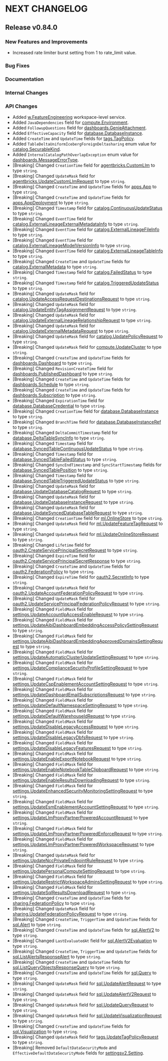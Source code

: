 # NEXT CHANGELOG

## Release v0.84.0

### New Features and Improvements
* Increased rate limiter burst setting from 1 to rate\_limit value.

### Bug Fixes

### Documentation

### Internal Changes

### API Changes
* Added [w.FeatureEngineering](https://pkg.go.dev/github.com/databricks/databricks-sdk-go/service/ml#FeatureEngineeringAPI) workspace-level service.
* Added `JavaDependencies` field for [compute.Environment](https://pkg.go.dev/github.com/databricks/databricks-sdk-go/service/compute#Environment).
* Added `FollowupQuestions` field for [dashboards.GenieAttachment](https://pkg.go.dev/github.com/databricks/databricks-sdk-go/service/dashboards#GenieAttachment).
* Added `EffectiveCapacity` field for [database.DatabaseInstance](https://pkg.go.dev/github.com/databricks/databricks-sdk-go/service/database#DatabaseInstance).
* Added `CreateTime` and `UpdateTime` fields for [tags.TagPolicy](https://pkg.go.dev/github.com/databricks/databricks-sdk-go/service/tags#TagPolicy).
* Added `TableDeltaUniformIcebergForeignDeltasharing` enum value for [catalog.SecurableKind](https://pkg.go.dev/github.com/databricks/databricks-sdk-go/service/catalog#SecurableKind).
* Added `InternalCatalogPathOverlapException` enum value for [dashboards.MessageErrorType](https://pkg.go.dev/github.com/databricks/databricks-sdk-go/service/dashboards#MessageErrorType).
* [Breaking] Changed `CreationTime` field for [agentbricks.CustomLlm](https://pkg.go.dev/github.com/databricks/databricks-sdk-go/service/agentbricks#CustomLlm) to type `string`.
* [Breaking] Changed `UpdateMask` field for [agentbricks.UpdateCustomLlmRequest](https://pkg.go.dev/github.com/databricks/databricks-sdk-go/service/agentbricks#UpdateCustomLlmRequest) to type `string`.
* [Breaking] Changed `CreateTime` and `UpdateTime` fields for [apps.App](https://pkg.go.dev/github.com/databricks/databricks-sdk-go/service/apps#App) to type `string`.
* [Breaking] Changed `CreateTime` and `UpdateTime` fields for [apps.AppDeployment](https://pkg.go.dev/github.com/databricks/databricks-sdk-go/service/apps#AppDeployment) to type `string`.
* [Breaking] Changed `Timestamp` field for [catalog.ContinuousUpdateStatus](https://pkg.go.dev/github.com/databricks/databricks-sdk-go/service/catalog#ContinuousUpdateStatus) to type `string`.
* [Breaking] Changed `EventTime` field for [catalog.ExternalLineageExternalMetadataInfo](https://pkg.go.dev/github.com/databricks/databricks-sdk-go/service/catalog#ExternalLineageExternalMetadataInfo) to type `string`.
* [Breaking] Changed `EventTime` field for [catalog.ExternalLineageFileInfo](https://pkg.go.dev/github.com/databricks/databricks-sdk-go/service/catalog#ExternalLineageFileInfo) to type `string`.
* [Breaking] Changed `EventTime` field for [catalog.ExternalLineageModelVersionInfo](https://pkg.go.dev/github.com/databricks/databricks-sdk-go/service/catalog#ExternalLineageModelVersionInfo) to type `string`.
* [Breaking] Changed `EventTime` field for [catalog.ExternalLineageTableInfo](https://pkg.go.dev/github.com/databricks/databricks-sdk-go/service/catalog#ExternalLineageTableInfo) to type `string`.
* [Breaking] Changed `CreateTime` and `UpdateTime` fields for [catalog.ExternalMetadata](https://pkg.go.dev/github.com/databricks/databricks-sdk-go/service/catalog#ExternalMetadata) to type `string`.
* [Breaking] Changed `Timestamp` field for [catalog.FailedStatus](https://pkg.go.dev/github.com/databricks/databricks-sdk-go/service/catalog#FailedStatus) to type `string`.
* [Breaking] Changed `Timestamp` field for [catalog.TriggeredUpdateStatus](https://pkg.go.dev/github.com/databricks/databricks-sdk-go/service/catalog#TriggeredUpdateStatus) to type `string`.
* [Breaking] Changed `UpdateMask` field for [catalog.UpdateAccessRequestDestinationsRequest](https://pkg.go.dev/github.com/databricks/databricks-sdk-go/service/catalog#UpdateAccessRequestDestinationsRequest) to type `string`.
* [Breaking] Changed `UpdateMask` field for [catalog.UpdateEntityTagAssignmentRequest](https://pkg.go.dev/github.com/databricks/databricks-sdk-go/service/catalog#UpdateEntityTagAssignmentRequest) to type `string`.
* [Breaking] Changed `UpdateMask` field for [catalog.UpdateExternalLineageRelationshipRequest](https://pkg.go.dev/github.com/databricks/databricks-sdk-go/service/catalog#UpdateExternalLineageRelationshipRequest) to type `string`.
* [Breaking] Changed `UpdateMask` field for [catalog.UpdateExternalMetadataRequest](https://pkg.go.dev/github.com/databricks/databricks-sdk-go/service/catalog#UpdateExternalMetadataRequest) to type `string`.
* [Breaking] Changed `UpdateMask` field for [catalog.UpdatePolicyRequest](https://pkg.go.dev/github.com/databricks/databricks-sdk-go/service/catalog#UpdatePolicyRequest) to type `string`.
* [Breaking] Changed `UpdateMask` field for [compute.UpdateCluster](https://pkg.go.dev/github.com/databricks/databricks-sdk-go/service/compute#UpdateCluster) to type `string`.
* [Breaking] Changed `CreateTime` and `UpdateTime` fields for [dashboards.Dashboard](https://pkg.go.dev/github.com/databricks/databricks-sdk-go/service/dashboards#Dashboard) to type `string`.
* [Breaking] Changed `RevisionCreateTime` field for [dashboards.PublishedDashboard](https://pkg.go.dev/github.com/databricks/databricks-sdk-go/service/dashboards#PublishedDashboard) to type `string`.
* [Breaking] Changed `CreateTime` and `UpdateTime` fields for [dashboards.Schedule](https://pkg.go.dev/github.com/databricks/databricks-sdk-go/service/dashboards#Schedule) to type `string`.
* [Breaking] Changed `CreateTime` and `UpdateTime` fields for [dashboards.Subscription](https://pkg.go.dev/github.com/databricks/databricks-sdk-go/service/dashboards#Subscription) to type `string`.
* [Breaking] Changed `ExpirationTime` field for [database.DatabaseCredential](https://pkg.go.dev/github.com/databricks/databricks-sdk-go/service/database#DatabaseCredential) to type `string`.
* [Breaking] Changed `CreationTime` field for [database.DatabaseInstance](https://pkg.go.dev/github.com/databricks/databricks-sdk-go/service/database#DatabaseInstance) to type `string`.
* [Breaking] Changed `BranchTime` field for [database.DatabaseInstanceRef](https://pkg.go.dev/github.com/databricks/databricks-sdk-go/service/database#DatabaseInstanceRef) to type `string`.
* [Breaking] Changed `DeltaCommitTimestamp` field for [database.DeltaTableSyncInfo](https://pkg.go.dev/github.com/databricks/databricks-sdk-go/service/database#DeltaTableSyncInfo) to type `string`.
* [Breaking] Changed `Timestamp` field for [database.SyncedTableContinuousUpdateStatus](https://pkg.go.dev/github.com/databricks/databricks-sdk-go/service/database#SyncedTableContinuousUpdateStatus) to type `string`.
* [Breaking] Changed `Timestamp` field for [database.SyncedTableFailedStatus](https://pkg.go.dev/github.com/databricks/databricks-sdk-go/service/database#SyncedTableFailedStatus) to type `string`.
* [Breaking] Changed `SyncEndTimestamp` and `SyncStartTimestamp` fields for [database.SyncedTablePosition](https://pkg.go.dev/github.com/databricks/databricks-sdk-go/service/database#SyncedTablePosition) to type `string`.
* [Breaking] Changed `Timestamp` field for [database.SyncedTableTriggeredUpdateStatus](https://pkg.go.dev/github.com/databricks/databricks-sdk-go/service/database#SyncedTableTriggeredUpdateStatus) to type `string`.
* [Breaking] Changed `UpdateMask` field for [database.UpdateDatabaseCatalogRequest](https://pkg.go.dev/github.com/databricks/databricks-sdk-go/service/database#UpdateDatabaseCatalogRequest) to type `string`.
* [Breaking] Changed `UpdateMask` field for [database.UpdateDatabaseInstanceRequest](https://pkg.go.dev/github.com/databricks/databricks-sdk-go/service/database#UpdateDatabaseInstanceRequest) to type `string`.
* [Breaking] Changed `UpdateMask` field for [database.UpdateSyncedDatabaseTableRequest](https://pkg.go.dev/github.com/databricks/databricks-sdk-go/service/database#UpdateSyncedDatabaseTableRequest) to type `string`.
* [Breaking] Changed `CreationTime` field for [ml.OnlineStore](https://pkg.go.dev/github.com/databricks/databricks-sdk-go/service/ml#OnlineStore) to type `string`.
* [Breaking] Changed `UpdateMask` field for [ml.UpdateFeatureTagRequest](https://pkg.go.dev/github.com/databricks/databricks-sdk-go/service/ml#UpdateFeatureTagRequest) to type `string`.
* [Breaking] Changed `UpdateMask` field for [ml.UpdateOnlineStoreRequest](https://pkg.go.dev/github.com/databricks/databricks-sdk-go/service/ml#UpdateOnlineStoreRequest) to type `string`.
* [Breaking] Changed `Lifetime` field for [oauth2.CreateServicePrincipalSecretRequest](https://pkg.go.dev/github.com/databricks/databricks-sdk-go/service/oauth2#CreateServicePrincipalSecretRequest) to type `string`.
* [Breaking] Changed `ExpireTime` field for [oauth2.CreateServicePrincipalSecretResponse](https://pkg.go.dev/github.com/databricks/databricks-sdk-go/service/oauth2#CreateServicePrincipalSecretResponse) to type `string`.
* [Breaking] Changed `CreateTime` and `UpdateTime` fields for [oauth2.FederationPolicy](https://pkg.go.dev/github.com/databricks/databricks-sdk-go/service/oauth2#FederationPolicy) to type `string`.
* [Breaking] Changed `ExpireTime` field for [oauth2.SecretInfo](https://pkg.go.dev/github.com/databricks/databricks-sdk-go/service/oauth2#SecretInfo) to type `string`.
* [Breaking] Changed `UpdateMask` field for [oauth2.UpdateAccountFederationPolicyRequest](https://pkg.go.dev/github.com/databricks/databricks-sdk-go/service/oauth2#UpdateAccountFederationPolicyRequest) to type `string`.
* [Breaking] Changed `UpdateMask` field for [oauth2.UpdateServicePrincipalFederationPolicyRequest](https://pkg.go.dev/github.com/databricks/databricks-sdk-go/service/oauth2#UpdateServicePrincipalFederationPolicyRequest) to type `string`.
* [Breaking] Changed `FieldMask` field for [settings.UpdateAccountIpAccessEnableRequest](https://pkg.go.dev/github.com/databricks/databricks-sdk-go/service/settings#UpdateAccountIpAccessEnableRequest) to type `string`.
* [Breaking] Changed `FieldMask` field for [settings.UpdateAibiDashboardEmbeddingAccessPolicySettingRequest](https://pkg.go.dev/github.com/databricks/databricks-sdk-go/service/settings#UpdateAibiDashboardEmbeddingAccessPolicySettingRequest) to type `string`.
* [Breaking] Changed `FieldMask` field for [settings.UpdateAibiDashboardEmbeddingApprovedDomainsSettingRequest](https://pkg.go.dev/github.com/databricks/databricks-sdk-go/service/settings#UpdateAibiDashboardEmbeddingApprovedDomainsSettingRequest) to type `string`.
* [Breaking] Changed `FieldMask` field for [settings.UpdateAutomaticClusterUpdateSettingRequest](https://pkg.go.dev/github.com/databricks/databricks-sdk-go/service/settings#UpdateAutomaticClusterUpdateSettingRequest) to type `string`.
* [Breaking] Changed `FieldMask` field for [settings.UpdateComplianceSecurityProfileSettingRequest](https://pkg.go.dev/github.com/databricks/databricks-sdk-go/service/settings#UpdateComplianceSecurityProfileSettingRequest) to type `string`.
* [Breaking] Changed `FieldMask` field for [settings.UpdateCspEnablementAccountSettingRequest](https://pkg.go.dev/github.com/databricks/databricks-sdk-go/service/settings#UpdateCspEnablementAccountSettingRequest) to type `string`.
* [Breaking] Changed `FieldMask` field for [settings.UpdateDashboardEmailSubscriptionsRequest](https://pkg.go.dev/github.com/databricks/databricks-sdk-go/service/settings#UpdateDashboardEmailSubscriptionsRequest) to type `string`.
* [Breaking] Changed `FieldMask` field for [settings.UpdateDefaultNamespaceSettingRequest](https://pkg.go.dev/github.com/databricks/databricks-sdk-go/service/settings#UpdateDefaultNamespaceSettingRequest) to type `string`.
* [Breaking] Changed `FieldMask` field for [settings.UpdateDefaultWarehouseIdRequest](https://pkg.go.dev/github.com/databricks/databricks-sdk-go/service/settings#UpdateDefaultWarehouseIdRequest) to type `string`.
* [Breaking] Changed `FieldMask` field for [settings.UpdateDisableLegacyAccessRequest](https://pkg.go.dev/github.com/databricks/databricks-sdk-go/service/settings#UpdateDisableLegacyAccessRequest) to type `string`.
* [Breaking] Changed `FieldMask` field for [settings.UpdateDisableLegacyDbfsRequest](https://pkg.go.dev/github.com/databricks/databricks-sdk-go/service/settings#UpdateDisableLegacyDbfsRequest) to type `string`.
* [Breaking] Changed `FieldMask` field for [settings.UpdateDisableLegacyFeaturesRequest](https://pkg.go.dev/github.com/databricks/databricks-sdk-go/service/settings#UpdateDisableLegacyFeaturesRequest) to type `string`.
* [Breaking] Changed `FieldMask` field for [settings.UpdateEnableExportNotebookRequest](https://pkg.go.dev/github.com/databricks/databricks-sdk-go/service/settings#UpdateEnableExportNotebookRequest) to type `string`.
* [Breaking] Changed `FieldMask` field for [settings.UpdateEnableNotebookTableClipboardRequest](https://pkg.go.dev/github.com/databricks/databricks-sdk-go/service/settings#UpdateEnableNotebookTableClipboardRequest) to type `string`.
* [Breaking] Changed `FieldMask` field for [settings.UpdateEnableResultsDownloadingRequest](https://pkg.go.dev/github.com/databricks/databricks-sdk-go/service/settings#UpdateEnableResultsDownloadingRequest) to type `string`.
* [Breaking] Changed `FieldMask` field for [settings.UpdateEnhancedSecurityMonitoringSettingRequest](https://pkg.go.dev/github.com/databricks/databricks-sdk-go/service/settings#UpdateEnhancedSecurityMonitoringSettingRequest) to type `string`.
* [Breaking] Changed `FieldMask` field for [settings.UpdateEsmEnablementAccountSettingRequest](https://pkg.go.dev/github.com/databricks/databricks-sdk-go/service/settings#UpdateEsmEnablementAccountSettingRequest) to type `string`.
* [Breaking] Changed `FieldMask` field for [settings.UpdateLlmProxyPartnerPoweredAccountRequest](https://pkg.go.dev/github.com/databricks/databricks-sdk-go/service/settings#UpdateLlmProxyPartnerPoweredAccountRequest) to type `string`.
* [Breaking] Changed `FieldMask` field for [settings.UpdateLlmProxyPartnerPoweredEnforceRequest](https://pkg.go.dev/github.com/databricks/databricks-sdk-go/service/settings#UpdateLlmProxyPartnerPoweredEnforceRequest) to type `string`.
* [Breaking] Changed `FieldMask` field for [settings.UpdateLlmProxyPartnerPoweredWorkspaceRequest](https://pkg.go.dev/github.com/databricks/databricks-sdk-go/service/settings#UpdateLlmProxyPartnerPoweredWorkspaceRequest) to type `string`.
* [Breaking] Changed `UpdateMask` field for [settings.UpdateNccPrivateEndpointRuleRequest](https://pkg.go.dev/github.com/databricks/databricks-sdk-go/service/settings#UpdateNccPrivateEndpointRuleRequest) to type `string`.
* [Breaking] Changed `FieldMask` field for [settings.UpdatePersonalComputeSettingRequest](https://pkg.go.dev/github.com/databricks/databricks-sdk-go/service/settings#UpdatePersonalComputeSettingRequest) to type `string`.
* [Breaking] Changed `FieldMask` field for [settings.UpdateRestrictWorkspaceAdminsSettingRequest](https://pkg.go.dev/github.com/databricks/databricks-sdk-go/service/settings#UpdateRestrictWorkspaceAdminsSettingRequest) to type `string`.
* [Breaking] Changed `FieldMask` field for [settings.UpdateSqlResultsDownloadRequest](https://pkg.go.dev/github.com/databricks/databricks-sdk-go/service/settings#UpdateSqlResultsDownloadRequest) to type `string`.
* [Breaking] Changed `CreateTime` and `UpdateTime` fields for [sharing.FederationPolicy](https://pkg.go.dev/github.com/databricks/databricks-sdk-go/service/sharing#FederationPolicy) to type `string`.
* [Breaking] Changed `UpdateMask` field for [sharing.UpdateFederationPolicyRequest](https://pkg.go.dev/github.com/databricks/databricks-sdk-go/service/sharing#UpdateFederationPolicyRequest) to type `string`.
* [Breaking] Changed `CreateTime`, `TriggerTime` and `UpdateTime` fields for [sql.Alert](https://pkg.go.dev/github.com/databricks/databricks-sdk-go/service/sql#Alert) to type `string`.
* [Breaking] Changed `CreateTime` and `UpdateTime` fields for [sql.AlertV2](https://pkg.go.dev/github.com/databricks/databricks-sdk-go/service/sql#AlertV2) to type `string`.
* [Breaking] Changed `LastEvaluatedAt` field for [sql.AlertV2Evaluation](https://pkg.go.dev/github.com/databricks/databricks-sdk-go/service/sql#AlertV2Evaluation) to type `string`.
* [Breaking] Changed `CreateTime`, `TriggerTime` and `UpdateTime` fields for [sql.ListAlertsResponseAlert](https://pkg.go.dev/github.com/databricks/databricks-sdk-go/service/sql#ListAlertsResponseAlert) to type `string`.
* [Breaking] Changed `CreateTime` and `UpdateTime` fields for [sql.ListQueryObjectsResponseQuery](https://pkg.go.dev/github.com/databricks/databricks-sdk-go/service/sql#ListQueryObjectsResponseQuery) to type `string`.
* [Breaking] Changed `CreateTime` and `UpdateTime` fields for [sql.Query](https://pkg.go.dev/github.com/databricks/databricks-sdk-go/service/sql#Query) to type `string`.
* [Breaking] Changed `UpdateMask` field for [sql.UpdateAlertRequest](https://pkg.go.dev/github.com/databricks/databricks-sdk-go/service/sql#UpdateAlertRequest) to type `string`.
* [Breaking] Changed `UpdateMask` field for [sql.UpdateAlertV2Request](https://pkg.go.dev/github.com/databricks/databricks-sdk-go/service/sql#UpdateAlertV2Request) to type `string`.
* [Breaking] Changed `UpdateMask` field for [sql.UpdateQueryRequest](https://pkg.go.dev/github.com/databricks/databricks-sdk-go/service/sql#UpdateQueryRequest) to type `string`.
* [Breaking] Changed `UpdateMask` field for [sql.UpdateVisualizationRequest](https://pkg.go.dev/github.com/databricks/databricks-sdk-go/service/sql#UpdateVisualizationRequest) to type `string`.
* [Breaking] Changed `CreateTime` and `UpdateTime` fields for [sql.Visualization](https://pkg.go.dev/github.com/databricks/databricks-sdk-go/service/sql#Visualization) to type `string`.
* [Breaking] Changed `UpdateMask` field for [tags.UpdateTagPolicyRequest](https://pkg.go.dev/github.com/databricks/databricks-sdk-go/service/tags#UpdateTagPolicyRequest) to type `string`.
* [Breaking] Removed `DefaultDataSecurityMode` and `EffectiveDefaultDataSecurityMode` fields for [settingsv2.Setting](https://pkg.go.dev/github.com/databricks/databricks-sdk-go/service/settingsv2#Setting).